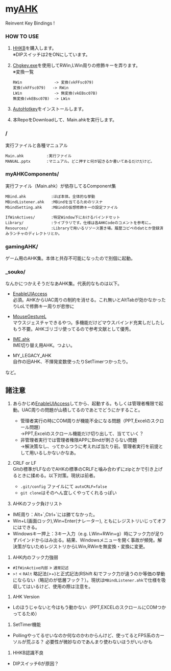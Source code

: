 my[AHK][AHK]
======================
 Reinvent Key Bindings !

### HOW TO USE ###

1. [HHKB][HHKB]を購入します。  
※DIPスイッチは2をONにしています。

1. [Chgkey.exe][ChgKey.exe]を使用してRWin,LWin周りの修飾キーを弄ります。  
    ※変換一覧
    ```
    RWin              -> 変換(vkFFsc079)
    変換(vkFFsc079)   -> RWin
    LWin              -> 無変換(vkEBsc07B)
    無変換(vkEBsc07B)  -> LWin
    ```

1. [AutoHotkey][AHK]をインストールします。

1. 本RepoをDownloadして、Main.ahkを実行します。

### / ###
実行ファイルと各種マニュアル

    Main.ahk          :実行ファイル
    MANUAL.pptx       :マニュアル。どこ押すと何が起きるか書いてあるだけだけど。

### myAHKComponents/ ###
実行ファイル（Main.ahk）が依存してるComponent集

    MBind.ahk           :ほぼ本体。全体的な挙動
    MBindListener.ahk   :MBindを当てるためのリスナ
    MbindSetting.ahk    :MBindの仮想修飾キーの設定ファイル

    IfWinActives/       :特定Window下におけるバインドセット
    Library/            :ライブラリです。仕様は各AHKCodeのコメントを参考に…
    Resources/          :Libraryで用いるリソース置き場。履歴コピペのdatとか登録済みランチャのディレクトリとか。

### gamingAHK/ ###
ゲーム用のAHK集。本体と共存不可能になったので別個に起動。

### \_souko/ ###

なんかにつかえそうだなあAHK集。代表的なものは以下。

+ [EnableUIAccess][EnableUIAccess]  
必須。AHKからUAC周りの制約を消せる。これ無いとAltTabが効かなかったりLoLで修飾キー周りが悲惨に  

+ [MouseGestureL][MouseGestureL]  
マウスジェスチャできるやつ。多機能だけどマウスバインド充実しだしたしもう不要。AHKゴリゴリ使ってるので参考文献として優秀。

+ [IME.ahk][IME.ahk]  
IME切り替え用AHK。つよい。

+ MY_LEGACY_AHK  
自作の旧AHK、不揮発変数使ったりSetTimerつかったり。

など。

諸注意
----------------

1. あらかじめ[EnableUIAccess][EnableUIAccess]してから、起動する。もしくは管理者権限で起動。UAC周りの問題が山積してるのであとでどうにかすること。  
    + 管理者実行の時にCOM周りが機能不全になる問題（PPT,Excelのスクロール問題）  
      →PPT,Excelのスクロール機能だけ切り出して、当てていく？
    + 非管理者実行では管理者権限APPにBindが刺さらない問題  
      →解決策なし、ってかふつうに考えれば当たり前。管理者実行を前提として用いるしかないかなあ。

1. CRLF or LF  
Gitの標準がLFなのでAHKの標準のCRLFと噛み合わずにzipとかで引き上げるときに揉める。以下対策。現状は前者。
    + `.git/config` ファイルにて `autoCRLF=false`
    + `git clone`はそのへん宜しくやってくれるっぽい

1. AHKのフック負けリスト
  + IME周り：Alt+\`,Ctrl+\`には勝てなかった。
  + Win+L(画面ロック),Win+Enter(ナレーター), ともにレジストリいじってオフにはできる。
  + Windowsキー押上：3キー入力（e.g. LWin+RWin+g）時にフック力が足りずバインドからはみ出る。結果、Windowsメニューを開く事故が頻発。解決策がないためレジストリからLWin,RWinを無変換・変換に変更。

1. AHK内のフック力強弱
  + `#IfWinActive内部` > `通常記述`
  + `>!` < `RAlt`  略記法(>+)と正式記法(RShift &)でフック力が違うのか等価の挙動にならない（略記のが低層フック？）。現状は`MBindListener.ahk`で仕様を吸収してはいるけど、使用の際は注意を。

1. AHK Version
  + Lのほうじゃないと今はもう動かない（PPT,EXCELのスクロールにCOMつかってるため）

1. SetTimer機能
  + Pollingやってるせいなのか何なのかわからんけど、使ってるとFPS系のカーソルが荒ぶる？
  必要性が微妙なのであんまり使わないほうがいいかも

1. HHKB認識不良
  + DIPスイッチ6が原因？

[HHKB]: http://www.pfu.fujitsu.com/hhkeyboard/
[AHK]: https://github.com/Lexikos/AutoHotkey_L
[WheelScroll.ahk]: http://blechmusik.hatenablog.jp/entry/20100529/1275141213
[IME.ahk]: http://www6.atwiki.jp/eamat/pages/17.html
[MouseGestureL]: http://hp.vector.co.jp/authors/VA018351/mglahk.html
[EnableUIAccess]: http://www.autohotkey.com/board/topic/70449-enable-interaction-with-administrative-programs/
[Chgkey.exe]:http://www.forest.impress.co.jp/library/software/changekey/
